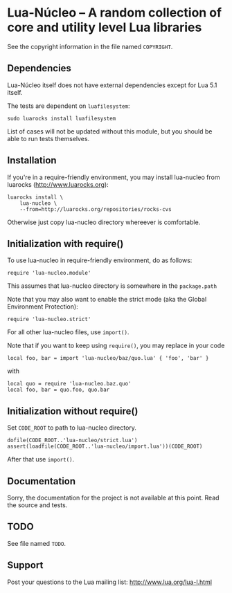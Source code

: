 Lua-Núcleo – A random collection of core and utility level Lua libraries
========================================================================

See the copyright information in the file named `COPYRIGHT`.

Dependencies
------------

Lua-Núcleo itself does not have external dependencies
except for Lua 5.1 itself.

The tests are dependent on `luafilesystem`:

    sudo luarocks install luafilesystem

List of cases will not be updated without this module,
but you should be able to run tests themselves.

Installation
------------

If you're in a require-friendly environment, you may install lua-nucleo
from luarocks (http://www.luarocks.org):

    luarocks install \
        lua-nucleo \
        --from=http://luarocks.org/repositories/rocks-cvs

Otherwise just copy lua-nucleo directory whereever is comfortable.

Initialization with require()
-----------------------------

To use lua-nucleo in require-friendly environment, do as follows:

    require 'lua-nucleo.module'

This assumes that lua-nucleo directory is somewhere in the `package.path`

Note that you may also want to enable the strict mode
(aka the Global Environment Protection):

    require 'lua-nucleo.strict'

For all other lua-nucleo files, use `import()`.

Note that if you want to keep using `require()`,
you may replace in your code

    local foo, bar = import 'lua-nucleo/baz/quo.lua' { 'foo', 'bar' }

with

    local quo = require 'lua-nucleo.baz.quo'
    local foo, bar = quo.foo, quo.bar

Initialization without require()
--------------------------------

Set `CODE_ROOT` to path to lua-nucleo directory.

    dofile(CODE_ROOT..'lua-nucleo/strict.lua')
    assert(loadfile(CODE_ROOT..'lua-nucleo/import.lua'))(CODE_ROOT)

After that use `import()`.

Documentation
-------------

Sorry, the documentation for the project is not available at this point.
Read the source and tests.

TODO
----

See file named `TODO`.

Support
-------

Post your questions to the Lua mailing list: http://www.lua.org/lua-l.html
